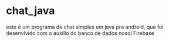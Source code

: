 # chat_java

este é um programa de chat simples em java pra android, que foi desenvlvido com o auxilio do banco de dados nosql Firebase
